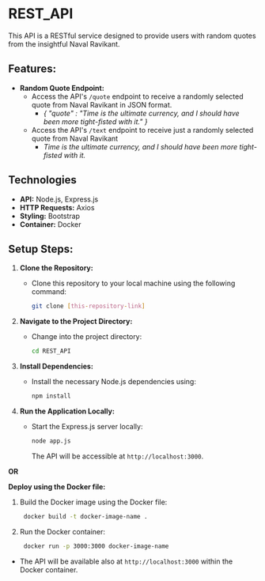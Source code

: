 # REST_API

This API is a RESTful service designed to provide users with random quotes from the insightful Naval Ravikant.

## Features:

- **Random Quote Endpoint:**
  - Access the API's `/quote` endpoint to receive a randomly selected quote from Naval Ravikant in JSON format.
    - *{ "quote" : "Time is the ultimate currency, and I should have been more tight-fisted with it." }*
  - Access the API's `/text` endpoint to receive just a randomly selected quote from Naval Ravikant
    - *Time is the ultimate currency, and I should have been more tight-fisted with it.*

## Technologies

- **API:** Node.js, Express.js
- **HTTP Requests:** Axios
- **Styling:** Bootstrap
- **Container:** Docker

## Setup Steps:

1. **Clone the Repository:**
   - Clone this repository to your local machine using the following command:
     ```bash
     git clone [this-repository-link]
     ```

2. **Navigate to the Project Directory:**
   - Change into the project directory:
     ```bash
     cd REST_API
     ```

3. **Install Dependencies:**
   - Install the necessary Node.js dependencies using:
     ```bash
     npm install
     ```

4. **Run the Application Locally:**
   - Start the Express.js server locally:
     ```bash
     node app.js
     ```
     The API will be accessible at `http://localhost:3000`.

**OR**

**Deploy using the Docker file:**
   1. Build the Docker image using the Docker file:
      ```bash
       docker build -t docker-image-name .
      ```
   2. Run the Docker container:
      ```bash
       docker run -p 3000:3000 docker-image-name
      ```
  - The API will be available also at `http://localhost:3000` within the Docker container.
